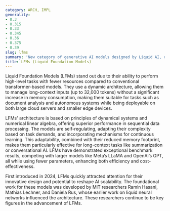 ```yaml
---
category: ARCH, IMPL
generality:
- 0.3
- 0.315
- 0.33
- 0.345
- 0.36
- 0.375
- 0.39
slug: lfms
summary: 'New category of generative AI models designed by Liquid AI, optimized for both efficiency and scalability across various data types like text, audio, and video. '
title: LFMs (Liquid Foundation Models)
---
```


Liquid Foundation Models (LFMs) stand out due to their ability to perform high-level tasks with fewer resources compared to conventional transformer-based models. They use a dynamic architecture, allowing them to manage long-context inputs (up to 32,000 tokens) without a significant increase in memory consumption, making them suitable for tasks such as document analysis and autonomous systems while being deployable on both large cloud servers and smaller edge devices​.

LFMs' architecture is based on principles of dynamical systems and numerical linear algebra, offering superior performance in sequential data processing. The models are self-regulating, adapting their complexity based on task demands, and incorporating mechanisms for continuous learning. This adaptability, combined with their reduced memory footprint, makes them particularly effective for long-context tasks like summarization or conversational AI. LFMs have demonstrated exceptional benchmark results, competing with larger models like Meta’s LLaMA and OpenAI’s GPT, all while using fewer parameters, enhancing both efficiency and cost-effectiveness​.

First introduced in 2024, LFMs quickly attracted attention for their innovative design and potential to reshape AI scalability. The foundational work for these models was developed by MIT researchers Ramin Hasani, Mathias Lechner, and Daniela Rus, whose earlier work on liquid neural networks influenced the architecture. These researchers continue to be key figures in the advancement of LFMs​.